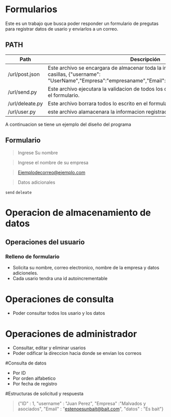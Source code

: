 # Formularios

Este es un trabajo que busca poder responder un formulario de pregutas para registrar datos de usario y  enviarlos a un correo.

## PATH

| Path                  | Descripción |
| --------------------- | ----------- |
| /url/post.json        |Este archivo se encargara de almacenar toda la informacion ingresada en las casillas, {"username": "UserName","Empresa":"empresaname","Email":"emailexample","Datos":"datos"|
| /url/send.py             |Este archivo ejecutara la validacion de todos los datos que fueron ingresados en el formulario.             |
| /url/deleate.py         |Este archivo borrara todos lo escrito en el formulario              |
| /url/user.py         |este archivo alamacenara la informacion registrada en el |

A continuacion se tiene un ejemplo del diseño del programa


## Formulario
<!-- Blockquote -->
> Ingrese Su nombre
<!-- Blockquote -->
> Ingrese el nombre de su empresa
<!-- Blockquote -->
> Ejemplodecorreo@ejemplo.com
<!-- Blockquote -->
> Datos adicionales


`send` `deleate`
# Operacion de almacenamiento de datos

## Operaciones del usuario
### Relleno de formulario
* Solicita su nombre, correo electronico, nombre de la empresa y datos adicioneles.
* Cada usario tendra una id autoincrementable

# Operaciones de consulta
* Poder consultar todos los usario y los datos

# Operaciones de administrador
* Consultar, editar y eliminar usarios
* Poder odificar la direccion hacia donde se envian los correos

#Consulta de datos
* Por ID
* Por orden alfabetico
* Por fecha de registro

#Estructuras de solicitud y respuesta
<!-- Blockquote -->
> {"ID" : 1,
"username" : "Juan Perez",
"Empresa" :"Malvados y asociados",
"Email" :  "estenoesunbait@bait.com",
"datos" : "Es bait"}
